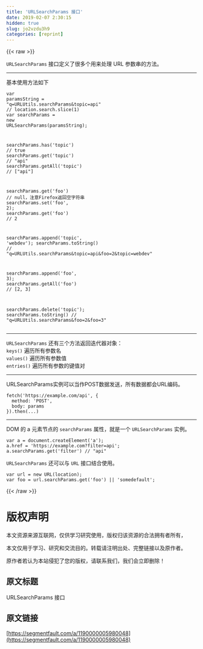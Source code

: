 ```yaml
---
title: 'URLSearchParams 接口' 
date: 2019-02-07 2:30:15
hidden: true
slug: jo2vzdu3h9
categories: [reprint]
---
```


{{< raw >}}

                    
<p><code>URLSearchParams</code> 接口定义了很多个用来处理 URL 参数串的方法。</p>
<hr>
<p>基本使用方法如下</p>
<div class="widget-codetool" style="display:none;">
      <div class="widget-codetool--inner">
      <span class="selectCode code-tool" data-toggle="tooltip" data-placement="top" title="" data-original-title="全选"></span>
      <span type="button" class="copyCode code-tool" data-toggle="tooltip" data-placement="top" data-clipboard-text="var paramsString = &quot;q=URLUtils.searchParams&amp;topic=api&quot;  // location.search.slice(1)
var searchParams = new URLSearchParams(paramsString);

searchParams.has('topic') // true
searchParams.get('topic') // &quot;api&quot;
searchParams.getAll('topic') // [&quot;api&quot;]

searchParams.get('foo') // null，注意Firefox返回空字符串
searchParams.set('foo', 2);
searchParams.get('foo') // 2

searchParams.append('topic', 'webdev');
searchParams.toString() // &quot;q=URLUtils.searchParams&amp;topic=api&amp;foo=2&amp;topic=webdev&quot;

searchParams.append('foo', 3);
searchParams.getAll('foo') // [2, 3]

searchParams.delete('topic');
searchParams.toString() // &quot;q=URLUtils.searchParams&amp;foo=2&amp;foo=3&quot;" title="" data-original-title="复制"></span>
      <span type="button" class="saveToNote code-tool" data-toggle="tooltip" data-placement="top" title="" data-original-title="放进笔记"></span>
      </div>
      </div><pre class="hljs haxe"><code><span class="hljs-keyword">var</span> paramsString = <span class="hljs-string">"q=URLUtils.searchParams&amp;topic=api"</span>  <span class="hljs-comment">// location.search.slice(1)</span>
<span class="hljs-keyword">var</span> searchParams = <span class="hljs-keyword">new</span> <span class="hljs-type">URLSearchParams</span>(paramsString);

searchParams.has(<span class="hljs-string">'topic'</span>) <span class="hljs-comment">// true</span>
searchParams.<span class="hljs-keyword">get</span>(<span class="hljs-string">'topic'</span>) <span class="hljs-comment">// "api"</span>
searchParams.getAll(<span class="hljs-string">'topic'</span>) <span class="hljs-comment">// ["api"]</span>

searchParams.<span class="hljs-keyword">get</span>(<span class="hljs-string">'foo'</span>) <span class="hljs-comment">// null，注意Firefox返回空字符串</span>
searchParams.<span class="hljs-keyword">set</span>(<span class="hljs-string">'foo'</span>, <span class="hljs-number">2</span>);
searchParams.<span class="hljs-keyword">get</span>(<span class="hljs-string">'foo'</span>) <span class="hljs-comment">// 2</span>

searchParams.append(<span class="hljs-string">'topic'</span>, <span class="hljs-string">'webdev'</span>);
searchParams.toString() <span class="hljs-comment">// "q=URLUtils.searchParams&amp;topic=api&amp;foo=2&amp;topic=webdev"</span>

searchParams.append(<span class="hljs-string">'foo'</span>, <span class="hljs-number">3</span>);
searchParams.getAll(<span class="hljs-string">'foo'</span>) <span class="hljs-comment">// [2, 3]</span>

searchParams.delete(<span class="hljs-string">'topic'</span>);
searchParams.toString() <span class="hljs-comment">// "q=URLUtils.searchParams&amp;foo=2&amp;foo=3"</span></code></pre>
<hr>
<p><code>URLSearchParams</code> 还有三个方法返回迭代器对象：<br><code>keys()</code> 遍历所有参数名<br><code>values()</code> 遍历所有参数值<br><code>entries()</code> 遍历所有参数的键值对</p>
<hr>
<p>URLSearchParams实例可以当作POST数据发送，所有数据都会URL编码。</p>
<div class="widget-codetool" style="display:none;">
      <div class="widget-codetool--inner">
      <span class="selectCode code-tool" data-toggle="tooltip" data-placement="top" title="" data-original-title="全选"></span>
      <span type="button" class="copyCode code-tool" data-toggle="tooltip" data-placement="top" data-clipboard-text="fetch('https://example.com/api', {
  method: 'POST',
  body: params
}).then(...)" title="" data-original-title="复制"></span>
      <span type="button" class="saveToNote code-tool" data-toggle="tooltip" data-placement="top" title="" data-original-title="放进笔记"></span>
      </div>
      </div><pre class="hljs less"><code><span class="hljs-selector-tag">fetch</span>(<span class="hljs-string">'https://example.com/api'</span>, {
  <span class="hljs-attribute">method</span>: <span class="hljs-string">'POST'</span>,
  <span class="hljs-attribute">body</span>: params
})<span class="hljs-selector-class">.then</span>(...)</code></pre>
<hr>
<p>DOM 的 a 元素节点的 <code>searchParams</code> 属性，就是一个 <code>URLSearchParams</code> 实例。</p>
<div class="widget-codetool" style="display:none;">
      <div class="widget-codetool--inner">
      <span class="selectCode code-tool" data-toggle="tooltip" data-placement="top" title="" data-original-title="全选"></span>
      <span type="button" class="copyCode code-tool" data-toggle="tooltip" data-placement="top" data-clipboard-text="var a = document.createElement('a');
a.href = 'https://example.com?filter=api';
a.searchParams.get('filter') // &quot;api&quot;" title="" data-original-title="复制"></span>
      <span type="button" class="saveToNote code-tool" data-toggle="tooltip" data-placement="top" title="" data-original-title="放进笔记"></span>
      </div>
      </div><pre class="hljs dart"><code><span class="hljs-keyword">var</span> a = <span class="hljs-built_in">document</span>.createElement(<span class="hljs-string">'a'</span>);
a.href = <span class="hljs-string">'https://example.com?filter=api'</span>;
a.searchParams.<span class="hljs-keyword">get</span>(<span class="hljs-string">'filter'</span>) <span class="hljs-comment">// "api"</span></code></pre>
<p><code>URLSearchParams</code> 还可以与 <code>URL</code> 接口结合使用。</p>
<div class="widget-codetool" style="display:none;">
      <div class="widget-codetool--inner">
      <span class="selectCode code-tool" data-toggle="tooltip" data-placement="top" title="" data-original-title="全选"></span>
      <span type="button" class="copyCode code-tool" data-toggle="tooltip" data-placement="top" data-clipboard-text="var url = new URL(location);
var foo = url.searchParams.get('foo') || 'somedefault';" title="" data-original-title="复制"></span>
      <span type="button" class="saveToNote code-tool" data-toggle="tooltip" data-placement="top" title="" data-original-title="放进笔记"></span>
      </div>
      </div><pre class="hljs haxe"><code><span class="hljs-keyword">var</span> url = <span class="hljs-keyword">new</span> <span class="hljs-type">URL</span>(location);
<span class="hljs-keyword">var</span> foo = url.searchParams.<span class="hljs-keyword">get</span>(<span class="hljs-string">'foo'</span>) || <span class="hljs-string">'somedefault'</span>;</code></pre>

                
{{< /raw >}}

# 版权声明
本文资源来源互联网，仅供学习研究使用，版权归该资源的合法拥有者所有，

本文仅用于学习、研究和交流目的。转载请注明出处、完整链接以及原作者。

原作者若认为本站侵犯了您的版权，请联系我们，我们会立即删除！

## 原文标题
URLSearchParams 接口

## 原文链接
[https://segmentfault.com/a/1190000005980048](https://segmentfault.com/a/1190000005980048)

